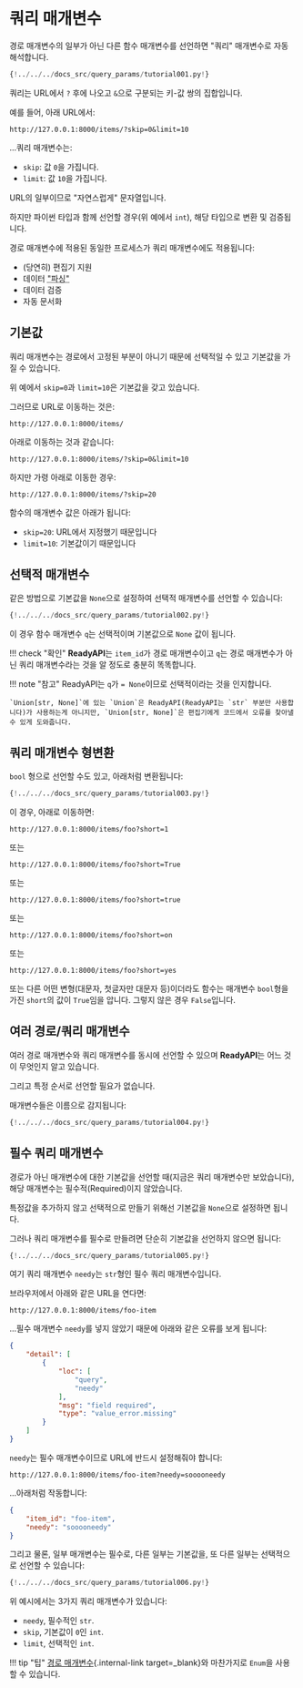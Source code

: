 # 쿼리 매개변수

경로 매개변수의 일부가 아닌 다른 함수 매개변수를 선언하면 "쿼리" 매개변수로 자동 해석합니다.

```Python hl_lines="9"
{!../../../docs_src/query_params/tutorial001.py!}
```

쿼리는 URL에서 `?` 후에 나오고 `&`으로 구분되는 키-값 쌍의 집합입니다.

예를 들어, 아래 URL에서:

```
http://127.0.0.1:8000/items/?skip=0&limit=10
```

...쿼리 매개변수는:

* `skip`: 값 `0`을 가집니다.
* `limit`: 값 `10`을 가집니다.

URL의 일부이므로 "자연스럽게" 문자열입니다.

하지만 파이썬 타입과 함께 선언할 경우(위 예에서 `int`), 해당 타입으로 변환 및 검증됩니다.

경로 매개변수에 적용된 동일한 프로세스가 쿼리 매개변수에도 적용됩니다:

* (당연히) 편집기 지원
* 데이터 <abbr title="HTTP 요청에서 전달되는 문자열을 파이썬 데이터로 변환">"파싱"</abbr>
* 데이터 검증
* 자동 문서화

## 기본값

쿼리 매개변수는 경로에서 고정된 부분이 아니기 때문에 선택적일 수 있고 기본값을 가질 수 있습니다.

위 예에서 `skip=0`과 `limit=10`은 기본값을 갖고 있습니다.

그러므로 URL로 이동하는 것은:

```
http://127.0.0.1:8000/items/
```

아래로 이동하는 것과 같습니다:

```
http://127.0.0.1:8000/items/?skip=0&limit=10
```

하지만 가령 아래로 이동한 경우:

```
http://127.0.0.1:8000/items/?skip=20
```

함수의 매개변수 값은 아래가 됩니다:

* `skip=20`: URL에서 지정했기 때문입니다
* `limit=10`: 기본값이기 때문입니다

## 선택적 매개변수

같은 방법으로 기본값을 `None`으로 설정하여 선택적 매개변수를 선언할 수 있습니다:

```Python hl_lines="9"
{!../../../docs_src/query_params/tutorial002.py!}
```

이 경우 함수 매개변수 `q`는 선택적이며 기본값으로 `None` 값이 됩니다.

!!! check "확인"
    **ReadyAPI**는 `item_id`가 경로 매개변수이고 `q`는 경로 매개변수가 아닌 쿼리 매개변수라는 것을 알 정도로 충분히 똑똑합니다.

!!! note "참고"
    ReadyAPI는 `q`가 `= None`이므로 선택적이라는 것을 인지합니다.

    `Union[str, None]`에 있는 `Union`은 ReadyAPI(ReadyAPI는 `str` 부분만 사용합니다)가 사용하는게 아니지만, `Union[str, None]`은 편집기에게 코드에서 오류를 찾아낼 수 있게 도와줍니다.

## 쿼리 매개변수 형변환

`bool` 형으로 선언할 수도 있고, 아래처럼 변환됩니다:

```Python hl_lines="9"
{!../../../docs_src/query_params/tutorial003.py!}
```

이 경우, 아래로 이동하면:

```
http://127.0.0.1:8000/items/foo?short=1
```

또는

```
http://127.0.0.1:8000/items/foo?short=True
```

또는

```
http://127.0.0.1:8000/items/foo?short=true
```

또는

```
http://127.0.0.1:8000/items/foo?short=on
```

또는

```
http://127.0.0.1:8000/items/foo?short=yes
```

또는 다른 어떤 변형(대문자, 첫글자만 대문자 등)이더라도 함수는 매개변수 `bool`형을 가진 `short`의 값이 `True`임을 압니다. 그렇지 않은 경우 `False`입니다.


## 여러 경로/쿼리 매개변수

여러 경로 매개변수와 쿼리 매개변수를 동시에 선언할 수 있으며 **ReadyAPI**는 어느 것이 무엇인지 알고 있습니다.

그리고 특정 순서로 선언할 필요가 없습니다.

매개변수들은 이름으로 감지됩니다:

```Python hl_lines="8  10"
{!../../../docs_src/query_params/tutorial004.py!}
```

## 필수 쿼리 매개변수

경로가 아닌 매개변수에 대한 기본값을 선언할 때(지금은 쿼리 매개변수만 보았습니다), 해당 매개변수는 필수적(Required)이지 않았습니다.

특정값을 추가하지 않고 선택적으로 만들기 위해선 기본값을 `None`으로 설정하면 됩니다.

그러나 쿼리 매개변수를 필수로 만들려면 단순히 기본값을 선언하지 않으면 됩니다:

```Python hl_lines="6-7"
{!../../../docs_src/query_params/tutorial005.py!}
```

여기 쿼리 매개변수 `needy`는 `str`형인 필수 쿼리 매개변수입니다.

브라우저에서 아래와 같은 URL을 연다면:

```
http://127.0.0.1:8000/items/foo-item
```

...필수 매개변수 `needy`를 넣지 않았기 때문에 아래와 같은 오류를 보게 됩니다:

```JSON
{
    "detail": [
        {
            "loc": [
                "query",
                "needy"
            ],
            "msg": "field required",
            "type": "value_error.missing"
        }
    ]
}
```

`needy`는 필수 매개변수이므로 URL에 반드시 설정해줘야 합니다:

```
http://127.0.0.1:8000/items/foo-item?needy=sooooneedy
```

...아래처럼 작동합니다:

```JSON
{
    "item_id": "foo-item",
    "needy": "sooooneedy"
}
```

그리고 물론, 일부 매개변수는 필수로, 다른 일부는 기본값을, 또 다른 일부는 선택적으로 선언할 수 있습니다:

```Python hl_lines="10"
{!../../../docs_src/query_params/tutorial006.py!}
```

위 예시에서는 3가지 쿼리 매개변수가 있습니다:

* `needy`, 필수적인 `str`.
* `skip`, 기본값이 `0`인 `int`.
* `limit`, 선택적인 `int`.

!!! tip "팁"
    [경로 매개변수](path-params.md#_8){.internal-link target=_blank}와 마찬가지로 `Enum`을 사용할 수 있습니다.
